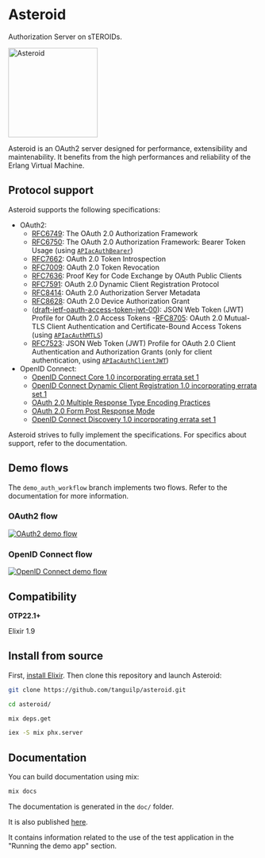 # Asteroid

Authorization Server on sTEROIDs.

<img src="assets/static/images/asteroid.svg" alt="Asteroid" width="180px"/>


Asteroid is an OAuth2 server designed for performance, extensibility and maintenability. It
benefits from the high performances and reliability of the Erlang Virtual Machine.

## Protocol support

Asteroid supports the following specifications:
- OAuth2:
  - [RFC6749](https://tools.ietf.org/html/rfc6749): The OAuth 2.0 Authorization Framework 
  - [RFC6750](https://www.rfc-editor.org/rfc/rfc6750.html): The OAuth 2.0 Authorization Framework: Bearer Token Usage
  (using [`APIacAuthBearer`](https://github.com/tanguilp/apiac_auth_bearer))
  - [RFC7662](https://tools.ietf.org/html/rfc7662): OAuth 2.0 Token Introspection
  - [RFC7009](https://tools.ietf.org/html/rfc7009): OAuth 2.0 Token Revocation
  - [RFC7636](https://tools.ietf.org/html/rfc7636): Proof Key for Code Exchange by OAuth Public Clients 
  - [RFC7591](https://tools.ietf.org/html/rfc7591): OAuth 2.0 Dynamic Client Registration Protocol 
  - [RFC8414](https://tools.ietf.org/html/rfc8414): OAuth 2.0 Authorization Server Metadata
  - [RFC8628](https://tools.ietf.org/html/rfc8628): OAuth 2.0 Device Authorization Grant
  - ([draft-ietf-oauth-access-token-jwt-00](https://tools.ietf.org/html/draft-ietf-oauth-access-token-jwt-00)):
  JSON Web Token (JWT) Profile for OAuth 2.0 Access Tokens
  -[RFC8705](https://tools.ietf.org/html/rfc8705): OAuth 2.0 Mutual-TLS Client Authentication and Certificate-Bound Access Tokens 
  (using [`APIacAuthMTLS`](https://github.com/tanguilp/apiac_auth_mtls))
  - [RFC7523](https://tools.ietf.org/html/rfc7523): JSON Web Token (JWT) Profile for OAuth 2.0 Client Authentication and Authorization Grants
  (only for client authentication, using [`APIacAuthClientJWT`](https://github.com/tanguilp/apiac_auth_client_jwt))
- OpenID Connect:
  - [OpenID Connect Core 1.0 incorporating errata set 1](https://openid.net/specs/openid-connect-core-1_0.html)
  - [OpenID Connect Dynamic Client Registration 1.0 incorporating errata set 1](https://openid.net/specs/openid-connect-registration-1_0.html)
  - [OAuth 2.0 Multiple Response Type Encoding Practices](https://openid.net/specs/oauth-v2-multiple-response-types-1_0.html)
  - [OAuth 2.0 Form Post Response Mode](https://openid.net/specs/oauth-v2-form-post-response-mode-1_0.html)
  - [OpenID Connect Discovery 1.0 incorporating errata set 1](https://openid.net/specs/openid-connect-discovery-1_0.html)

Asteroid strives to fully implement the specifications. For specifics about support, refer to
the documentation.

## Demo flows

The `demo_auth_workflow` branch implements two flows. Refer to the documentation for more
information.

### OAuth2 flow

[![OAuth2 demo flow](https://raw.githubusercontent.com/tanguilp/asteroid/master/guides/media/oauth2_flow_video_screenshot.png)](https://vimeo.com/356037657)

### OpenID Connect flow

[![OpenID Connect demo flow](https://raw.githubusercontent.com/tanguilp/asteroid/master/guides/media/oidc_flow_video_screenshot.png)](https://vimeo.com/356037941)

## Compatibility

**OTP22.1+**

Elixir 1.9

## Install from source

First,
[install Elixir](https://www.google.com/search?client=ubuntu&channel=fs&q=install+elixir&ie=utf-8&oe=utf-8). Then clone this repository and launch Asteroid:

```bash
git clone https://github.com/tanguilp/asteroid.git

cd asteroid/

mix deps.get

iex -S mix phx.server
```

## Documentation

You can build documentation using mix:

```bash
mix docs
```

The documentation is generated in the `doc/` folder.

It is also published [here](http://svground.fr/asteroid/doc/).

It contains information related to the use of the test application in the "Running the demo app"
section.
